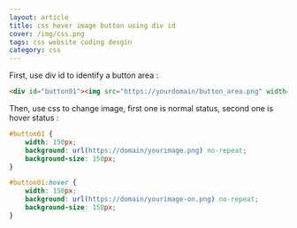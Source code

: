 ```yaml
---
layout: article
title: css hover image button using div id
cover: /img/css.png
tags: css website coding desgin
category: css
---
```


First, use div id to identify a button area :

```html
<div id="button01"><img src="https://yourdomain/button_area.png" width="150 "></div>
```

Then, use css to change image, first one is normal status, second one is hover status :  

```css
#button01 {
	width: 150px;
	background: url(https://domain/yourimage.png) no-repeat;
	background-size: 150px;
}

#button01:hover {
	width: 150px;
	background: url(https://domain/yourimage-on.png) no-repeat;
	background-size: 150px;
}
```
